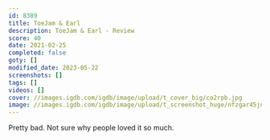 ```yaml
---
id: 8389
title: ToeJam & Earl
description: ToeJam & Earl - Review
score: 40
date: 2021-02-25
completed: false
goty: []
modified_date: 2023-05-22
screenshots: []
tags: []
videos: []
cover: //images.igdb.com/igdb/image/upload/t_cover_big/co2rpb.jpg
image: //images.igdb.com/igdb/image/upload/t_screenshot_huge/nfzgar45jnts7wqin9p6.jpg
---
```

Pretty bad. Not sure why people loved it so much.